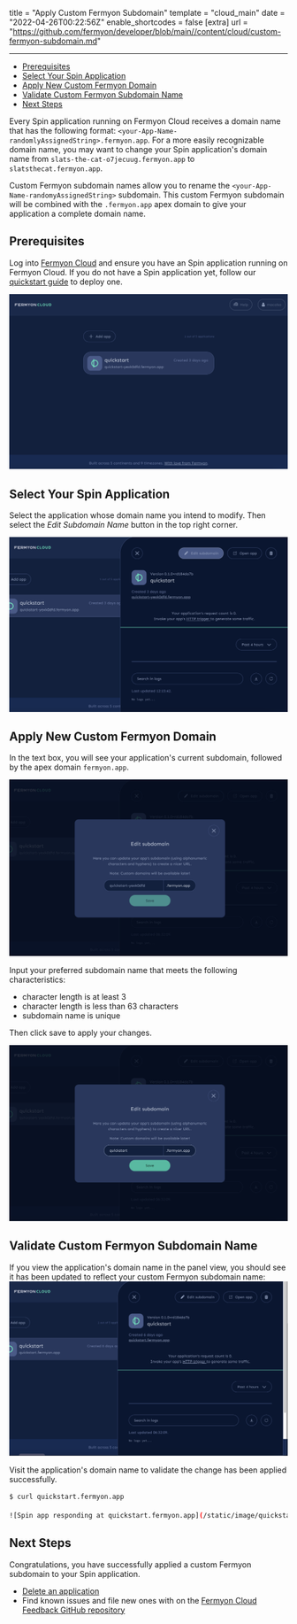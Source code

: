 title = "Apply Custom Fermyon Subdomain"
template = "cloud_main"
date = "2022-04-26T00:22:56Z"
enable_shortcodes = false
[extra]
url = "https://github.com/fermyon/developer/blob/main//content/cloud/custom-fermyon-subdomain.md"

---

- [Prerequisites](#prerequisites)
- [Select Your Spin Application](#select-your-spin-application)
- [Apply New Custom Fermyon Domain](#apply-new-custom-fermyon-domain)
- [Validate Custom Fermyon Subdomain Name](#validate-custom-fermyon-subdomain-name)
- [Next Steps](#next-steps)

Every Spin application running on Fermyon Cloud receives a domain name that has the following format: `<your-App-Name-randomlyAssignedString>.fermyon.app`. For a more easily recognizable domain name, you may want to change your Spin application's domain name from `slats-the-cat-o7jecuug.fermyon.app` to `slatsthecat.fermyon.app`. 

Custom Fermyon subdomain names allow you to rename the `<your-App-Name-randomyAssignedString>` subdomain. This custom Fermyon subdomain will be combined with the `.fermyon.app` apex domain to give your application a complete domain name. 

## Prerequisites

Log into [Fermyon Cloud](www.cloud.fermyon.com) and ensure you have an Spin application running on Fermyon Cloud. If you do not have a Spin application yet, follow our [quickstart guide](quickstart.md) to deploy one. 

![Cloud UI with 1 application](../../static/image/cloud-dash-w-quickstart-app.png)

## Select Your Spin Application

Select the application whose domain name you intend to modify. Then select the *Edit Subdomain Name* button in the top right corner.

![Cloud UI with app panel view open](../../static/image/app-panel-view-w-edit-subdomain-button.png)

## Apply New Custom Fermyon Domain

In the text box, you will see your application's current subdomain, followed by the apex domain `fermyon.app`. 

![Custom subdomain panel with original subdomain](../../static/image/custom-subdomain-panel-original.png)

Input your preferred subdomain name that meets the following characteristics:

- character length is at least 3 
- character length is less than 63 characters
- subdomain name is unique 

Then click save to apply your changes. 

![Custom subdomain panel with new subdomain](../../static/image/custom-subdomain-panel-renamed.png)

## Validate Custom Fermyon Subdomain Name

If you view the application's domain name in the panel view, you should see it has been updated to reflect your custom Fermyon subdomain name:
![App panel view with custom subdomain name](../../static/image/custom-subdomain-app-panel-view.png)

Visit the application's domain name to validate the change has been applied successfully.

<!-- @selectiveCpy -->

```bash
$ curl quickstart.fermyon.app

![Spin app responding at quickstart.fermyon.app](/static/image/quickstart-custom-subdomain.png)

```

## Next Steps

Congratulations, you have successfully applied a custom Fermyon subdomain to your Spin application. 

- [Delete an application](delete)
- Find known issues and file new ones with on the [Fermyon Cloud Feedback GitHub repository](https://github.com/fermyon/feedback)
